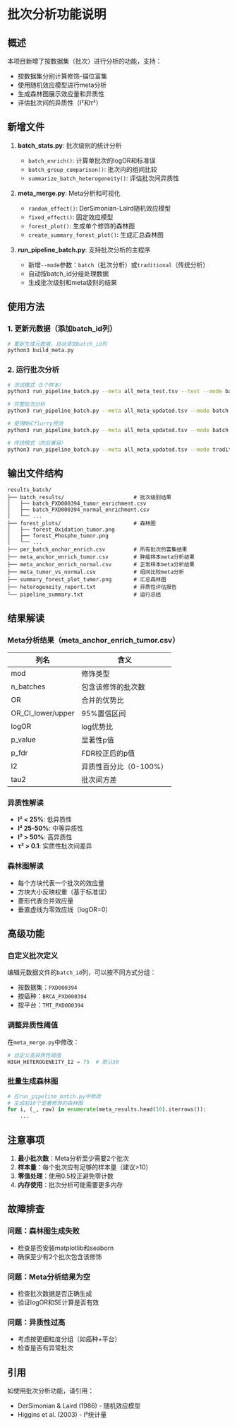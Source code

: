 # 批次分析功能说明

## 概述

本项目新增了按数据集（批次）进行分析的功能，支持：
- 按数据集分别计算修饰-锚位富集
- 使用随机效应模型进行meta分析
- 生成森林图展示效应量和异质性
- 评估批次间的异质性（I²和τ²）

## 新增文件

1. **batch_stats.py**: 批次级别的统计分析
   - `batch_enrich()`: 计算单批次的logOR和标准误
   - `batch_group_comparison()`: 批次内的组间比较
   - `summarize_batch_heterogeneity()`: 评估批次间异质性

2. **meta_merge.py**: Meta分析和可视化
   - `random_effect()`: DerSimonian-Laird随机效应模型
   - `fixed_effect()`: 固定效应模型
   - `forest_plot()`: 生成单个修饰的森林图
   - `create_summary_forest_plot()`: 生成汇总森林图

3. **run_pipeline_batch.py**: 支持批次分析的主程序
   - 新增`--mode`参数：`batch`（批次分析）或`traditional`（传统分析）
   - 自动按batch_id分组处理数据
   - 生成批次级别和meta级别的结果

## 使用方法

### 1. 更新元数据（添加batch_id列）

```bash
# 重新生成元数据，自动添加batch_id列
python3 build_meta.py
```

### 2. 运行批次分析

```bash
# 测试模式（5个样本）
python3 run_pipeline_batch.py --meta all_meta_test.tsv --test --mode batch

# 完整批次分析
python3 run_pipeline_batch.py --meta all_meta_updated.tsv --mode batch

# 使用MHCflurry预测
python3 run_pipeline_batch.py --meta all_meta_updated.tsv --mode batch --mhcflurry

# 传统模式（向后兼容）
python3 run_pipeline_batch.py --meta all_meta_updated.tsv --mode traditional
```

## 输出文件结构

```
results_batch/
├── batch_results/                      # 批次级别结果
│   ├── batch_PXD000394_tumor_enrichment.csv
│   ├── batch_PXD000394_normal_enrichment.csv
│   └── ...
├── forest_plots/                       # 森林图
│   ├── forest_Oxidation_tumor.png
│   ├── forest_Phospho_tumor.png
│   └── ...
├── per_batch_anchor_enrich.csv         # 所有批次的富集结果
├── meta_anchor_enrich_tumor.csv        # 肿瘤样本meta分析结果
├── meta_anchor_enrich_normal.csv       # 正常样本meta分析结果
├── meta_tumor_vs_normal.csv            # 组间比较meta分析
├── summary_forest_plot_tumor.png       # 汇总森林图
├── heterogeneity_report.txt            # 异质性评估报告
└── pipeline_summary.txt                # 运行总结
```

## 结果解读

### Meta分析结果（meta_anchor_enrich_tumor.csv）

| 列名 | 含义 |
|------|------|
| mod | 修饰类型 |
| n_batches | 包含该修饰的批次数 |
| OR | 合并的优势比 |
| OR_CI_lower/upper | 95%置信区间 |
| logOR | log优势比 |
| p_value | 显著性p值 |
| p_fdr | FDR校正后的p值 |
| I2 | 异质性百分比（0-100%） |
| tau2 | 批次间方差 |

### 异质性解读

- **I² < 25%**: 低异质性
- **I² 25-50%**: 中等异质性  
- **I² > 50%**: 高异质性
- **τ² > 0.1**: 实质性批次间差异

### 森林图解读

- 每个方块代表一个批次的效应量
- 方块大小反映权重（基于标准误）
- 菱形代表合并效应量
- 垂直虚线为零效应线（logOR=0）

## 高级功能

### 自定义批次定义

编辑元数据文件的`batch_id`列，可以按不同方式分组：
- 按数据集：`PXD000394`
- 按癌种：`BRCA_PXD000394`
- 按平台：`TMT_PXD000394`

### 调整异质性阈值

在`meta_merge.py`中修改：
```python
# 自定义高异质性阈值
HIGH_HETEROGENEITY_I2 = 75  # 默认50
```

### 批量生成森林图

```python
# 在run_pipeline_batch.py中修改
# 生成前10个显著修饰的森林图
for i, (_, row) in enumerate(meta_results.head(10).iterrows()):
    ...
```

## 注意事项

1. **最小批次数**：Meta分析至少需要2个批次
2. **样本量**：每个批次应有足够的样本量（建议>10）
3. **零值处理**：使用0.5校正避免零计数
4. **内存使用**：批次分析可能需要更多内存

## 故障排查

### 问题：森林图生成失败
- 检查是否安装matplotlib和seaborn
- 确保至少有2个批次包含该修饰

### 问题：Meta分析结果为空
- 检查批次数据是否正确生成
- 验证logOR和SE计算是否有效

### 问题：异质性过高
- 考虑按更细粒度分组（如癌种+平台）
- 检查是否有异常批次

## 引用

如使用批次分析功能，请引用：
- DerSimonian & Laird (1986) - 随机效应模型
- Higgins et al. (2003) - I²统计量